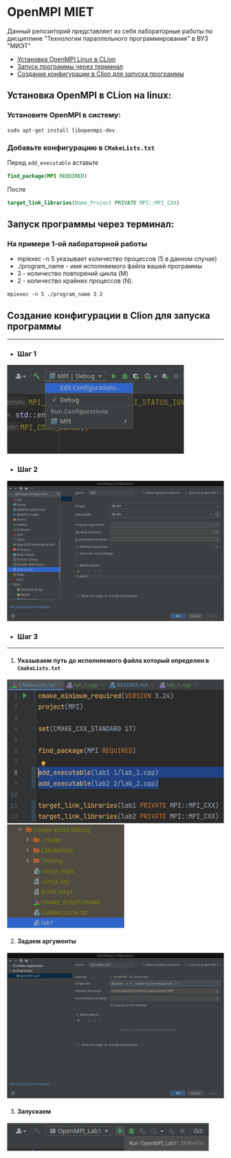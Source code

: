 # OpenMPI MIET

Данный репозиторий представляет из себя лабораторные работы
по дисциплине "Технологии параллельного программирования"
в ВУЗ "МИЭТ"

- [Установка OpenMPI Linux в CLion](#установка-openmpi-в-clion-на-linux-)
- [Запуск программы через терминал](#запуск-программы-через-терминал-)
- [Создание конфигурации в Clion для запуска программы](#создание-конфигурации-в-clion-для-запуска-программы)

## Установка OpenMPI в CLion на linux:

### Установите OpenMPI в систему:

```shell
sudo apt-get install libopenmpi-dev
```

### Добавьте конфигурацию в `CMakeLists.txt`

Перед `add_executable` вставьте

```Cmake 
find_package(MPI REQUIRED)
```

После

```Cmake 
target_link_libraries(Name_Project PRIVATE MPI::MPI_CXX)
```

## Запуск программы через терминал:

### На примере 1-ой лабораторной работы

- mpiexec -n 5 указывает количество процессов (5 в данном случае)
- ./program_name - имя исполняемого файла вашей программы
- 3 - количество повторений цикла (M)
- 2 - количество крайних процессов (N).

```shell
mpiexec -n 5 ./program_name 3 2
```

## Создание конфигурации в Clion для запуска программы

___

- ### **Шаг 1**

![panel.png](screenshots/panel.png)

- ### **Шаг 2**

![add_shell_config.png](screenshots/add_shell_config.png)

- ### **Шаг 3**

___ 

1. #### Указываем путь до исполняемого файла который определен в `CmakeLists.txt`

![cmake_example](screenshots/cmake_example.png)
![route_source_file](screenshots/route_source_file.png)

2. #### Задаем аргументы

![shell_config](screenshots/shell_config.png)

3. #### Запускаем

![run_config](screenshots/run_config.png)